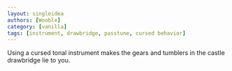 ```yaml
---
layout: singleidea
authors: [Wooble]
category: [vanilla]
tags: [instrument, drawbridge, passtune, cursed behavior]
---
```

Using a cursed tonal instrument makes the gears and tumblers in the castle drawbridge lie to you.
